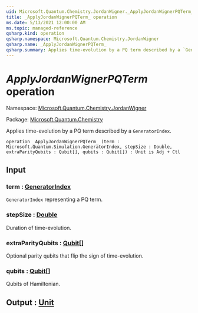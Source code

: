 ```yaml
---
uid: Microsoft.Quantum.Chemistry.JordanWigner._ApplyJordanWignerPQTerm_
title: _ApplyJordanWignerPQTerm_ operation
ms.date: 5/13/2021 12:00:00 AM
ms.topic: managed-reference
qsharp.kind: operation
qsharp.namespace: Microsoft.Quantum.Chemistry.JordanWigner
qsharp.name: _ApplyJordanWignerPQTerm_
qsharp.summary: Applies time-evolution by a PQ term described by a `GeneratorIndex`.
---
```


# _ApplyJordanWignerPQTerm_ operation

Namespace: [Microsoft.Quantum.Chemistry.JordanWigner](xref:Microsoft.Quantum.Chemistry.JordanWigner)

Package: [Microsoft.Quantum.Chemistry](https://nuget.org/packages/Microsoft.Quantum.Chemistry)


Applies time-evolution by a PQ term described by a `GeneratorIndex`.

```qsharp
operation _ApplyJordanWignerPQTerm_ (term : Microsoft.Quantum.Simulation.GeneratorIndex, stepSize : Double, extraParityQubits : Qubit[], qubits : Qubit[]) : Unit is Adj + Ctl
```


## Input

### term : [GeneratorIndex](xref:Microsoft.Quantum.Simulation.GeneratorIndex)

`GeneratorIndex` representing a PQ term.


### stepSize : [Double](xref:microsoft.quantum.qsharp.valueliterals#double-literals)

Duration of time-evolution.


### extraParityQubits : [Qubit](xref:microsoft.quantum.qsharp.valueliterals#qubit-literals)[]

Optional parity qubits that flip the sign of time-evolution.


### qubits : [Qubit](xref:microsoft.quantum.qsharp.valueliterals#qubit-literals)[]

Qubits of Hamiltonian.



## Output : [Unit](xref:microsoft.quantum.qsharp.valueliterals#unit-literal)

